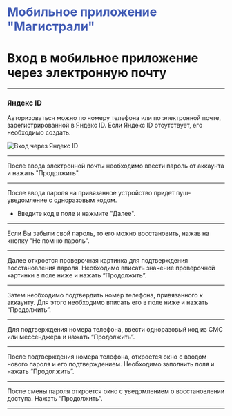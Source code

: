# <span style="color: #425CB5">Мобильное приложение "Магистрали"</span>
# Вход в мобильное приложение через электронную почту

---

### Яндекс ID

Авторизоваться можно по номеру телефона или по электронной почте, зарегистрированной в Яндекс ID. Если Яндекс ID отсутствует, его необходимо создать.

![Вход через Яндекс ID](/diplodoc-example/_images/_hui/1.jpeg) 

---

После ввода электронной почты необходимо ввести пароль от аккаунта и нажать "Продолжить".



---

После ввода пароля на привязанное устройство придет пуш-уведомление с одноразовым кодом.  
- Введите код в поле и нажмите "Далее".


---

Если Вы забыли свой пароль, то его можно восстановить, нажав на кнопку "Не помню пароль".


---

Далее откроется проверочная картинка для подтверждения восстановления пароля. Необходимо вписать значение проверочной картинки в поле ниже и нажать “Продолжить”.


---

Затем необходимо подтвердить номер телефона, привязанного к аккаунту. Для этого необходимо вписать его в поле ниже и нажать “Продолжить”.


---

Для подтверждения номера телефона, ввести одноразовый код из СМС или мессенджера и нажать “Продолжить”.


---

После подтверждения номера телефона, откроется окно с вводом нового пароля и его подтверждением. Необходимо заполнить поля и нажать “Продолжить”.


---

После смены пароля откроется окно с уведомлением о восстановлении доступа. Нажать “Продолжить”.


---
